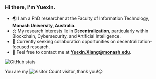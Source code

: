 ### Hi there, I'm Yuexin.

- 🌏 I am a PhD researcher at the Faculty of Information Technology, **Monash University, Australia**.
- ⚖️ My research interests lie in **Decentralization**, particularly within Blockchain, Cybersecurity, and Artificial Intelligence.
- 🤝 Currently seeking collaboration opportunities on decentralization-focused research.
- 📧 Feel free to contact me at **Yuexin.Xiang@monash.edu**.

![GitHub stats](https://github-readme-stats.vercel.app/api?username=Y-Xiang-hub&show_icons=true&theme=radical)

You are my ![Visitor Count](https://profile-counter.glitch.me/Y-Xiang-hub/count.svg) visitor, thank you!😊
